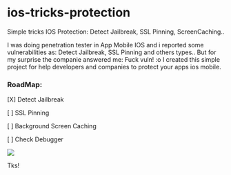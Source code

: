 # ios-tricks-protection
Simple tricks IOS Protection: Detect Jailbreak, SSL Pinning, ScreenCaching.. 

I was doing penetration tester in App Mobile IOS and i reported some vulnerabilities as: 
Detect Jailbreak, SSL Pinning and others types.. But for my surprise the companie answered me: 
Fuck vuln!  :o 
I created this simple project for help developers and companies to protect your  apps ios mobile. 


### RoadMap: 
[X] Detect Jailbreak 

[ ] SSL Pinning 

[ ] Background Screen Caching

[ ] Check Debugger


<img src="https://raw.githubusercontent.com/mateeuslinno/ios-tricks-protection/master/Captura%20de%20Tela%202019-05-23%20a%CC%80s%2003.09.47.png">


Tks! 
